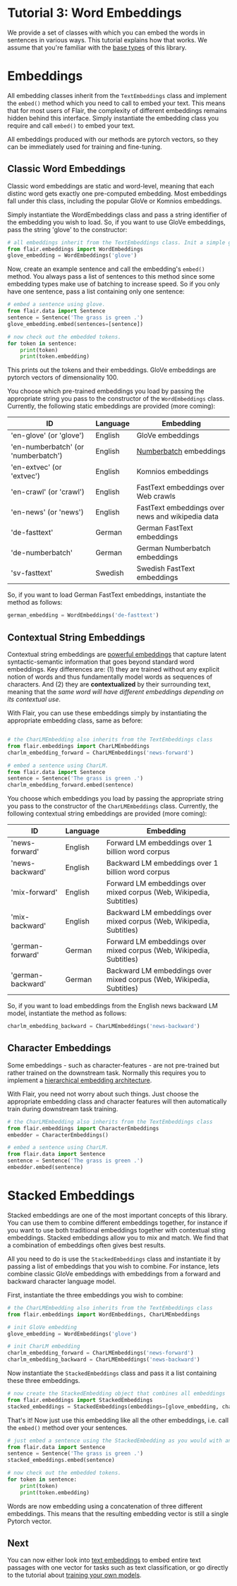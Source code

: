 # Tutorial 3: Word Embeddings

We provide a set of classes with which you can embed the words in sentences in various ways. This tutorial explains
how that works. We assume that you're familiar with the [base types](/resources/docs/TUTORIAL_BASICS.md) of this library.  


# Embeddings

All embedding 
classes inherit from the `TextEmbeddings` class and implement the `embed()` method which you need to call 
to embed your text. This means that for most users of Flair, the complexity of different embeddings remains hidden 
behind this interface. Simply instantiate the embedding class you require and call `embed()` to embed your text.

All embeddings produced with our methods are pytorch vectors, so they can be immediately used for training and 
fine-tuning.

## Classic Word Embeddings

Classic word embeddings are static and word-level, meaning that each distinc word gets exactly one pre-computed 
embedding. Most embeddings fall under this class, including the popular GloVe or Komnios embeddings. 

Simply instantiate the WordEmbeddings class and pass a string identifier of the embedding you wish to load. So, if 
you want to use GloVe embeddings, pass the string 'glove' to the constructor: 

```python
# all embeddings inherit from the TextEmbeddings class. Init a simple glove embedding.
from flair.embeddings import WordEmbeddings
glove_embedding = WordEmbeddings('glove')
```
Now, create an example sentence and call the embedding's `embed()` method. You always pass a list of sentences to 
this method since some embedding types make use of batching to increase speed. So if you only have one sentence, 
pass a list containing only one sentence:

```python
# embed a sentence using glove.
from flair.data import Sentence
sentence = Sentence('The grass is green .')
glove_embedding.embed(sentences=[sentence])

# now check out the embedded tokens.
for token in sentence:
    print(token)
    print(token.embedding)
```

This prints out the tokens and their embeddings. GloVe embeddings are pytorch vectors of dimensionality 100.

You choose which pre-trained embeddings you load by passing the appropriate 
string you pass to the constructor of the `WordEmbeddings` class. Currently, the following static embeddings
are provided (more coming): 
 
| ID | Language | Embedding | 
| ------------- | -------------  | ------------- |
| 'en-glove' (or 'glove') | English | GloVe embeddings |
| 'en-numberbatch' (or 'numberbatch') | English |[Numberbatch](https://github.com/commonsense/conceptnet-numberbatch) embeddings |
| 'en-extvec' (or 'extvec') | English |Komnios embeddings |
| 'en-crawl' (or 'crawl')  | English |FastText embeddings over Web crawls |
| 'en-news' (or 'news')  |English | FastText embeddings over news and wikipedia data |
| 'de-fasttext' | German |German FastText embeddings |
| 'de-numberbatch' |German | German Numberbatch embeddings |
| 'sv-fasttext' |Swedish | Swedish FastText embeddings |

So, if you want to load German FastText embeddings, instantiate the method as follows:

```python
german_embedding = WordEmbeddings('de-fasttext')
```

## Contextual String Embeddings


Contextual string embeddings are [powerful embeddings](https://drive.google.com/file/d/17yVpFA7MmXaQFTe-HDpZuqw9fJlmzg56/view?usp=sharing)
 that capture latent syntactic-semantic information that goes beyond
standard word embeddings. Key differences are: (1) they are trained without any explicit notion of words and
thus fundamentally model words as sequences of characters. And (2) they are **contextualized** by their
surrounding text, meaning that the *same word will have different embeddings depending on its
contextual use*.

With Flair, you can use these embeddings simply by instantiating the appropriate embedding class, same as before:

```python

# the CharLMEmbedding also inherits from the TextEmbeddings class
from flair.embeddings import CharLMEmbeddings
charlm_embedding_forward = CharLMEmbeddings('news-forward')

# embed a sentence using CharLM.
from flair.data import Sentence
sentence = Sentence('The grass is green .')
charlm_embedding_forward.embed(sentence)
```

You choose which embeddings you load by passing the appropriate 
string you pass to the constructor of the `CharLMEmbeddings` class. Currently, the following contextual string
 embeddings
are provided (more coming): 
 
| ID | Language | Embedding | 
| -------------     | ------------- | ------------- |
| 'news-forward'    | English | Forward LM embeddings over 1 billion word corpus |
| 'news-backward'   | English | Backward LM embeddings over 1 billion word corpus |
| 'mix-forward'     | English | Forward LM embeddings over mixed corpus (Web, Wikipedia, Subtitles) |
| 'mix-backward'    | English | Backward LM embeddings over mixed corpus (Web, Wikipedia, Subtitles) |
| 'german-forward'  | German  | Forward LM embeddings over mixed corpus (Web, Wikipedia, Subtitles) |
| 'german-backward' | German  | Backward LM embeddings over mixed corpus (Web, Wikipedia, Subtitles) |

So, if you want to load embeddings from the English news backward LM model, instantiate the method as follows:

```python
charlm_embedding_backward = CharLMEmbeddings('news-backward')
```


## Character Embeddings

Some embeddings - such as character-features - are not pre-trained but rather trained on the downstream task. Normally
this requires you to implement a [hierarchical embedding architecture](http://neuroner.com/NeuroNERengine_with_caption_no_figure.png). 

With Flair, you need not worry about such things. Just choose the appropriate
embedding class and character features will then automatically train during downstream task training. 

```python
# the CharLMEmbedding also inherits from the TextEmbeddings class
from flair.embeddings import CharacterEmbeddings
embedder = CharacterEmbeddings()

# embed a sentence using CharLM.
from flair.data import Sentence
sentence = Sentence('The grass is green .')
embedder.embed(sentence)
```

# Stacked Embeddings

Stacked embeddings are one of the most important concepts of this library. You can use them to combine different embeddings
together, for instance if you want to use both traditional embeddings together with contextual sting embeddings. 
Stacked embeddings allow you to mix and match. We find that a combination of embeddings often gives best results. 

All you need to do is use the `StackedEmbeddings` class and instantiate it by passing a list of embeddings that you wish 
to combine. For instance, lets combine classic GloVe embeddings with embeddings from a forward and backward 
character language model.

First, instantiate the three embeddings you wish to combine: 

```python
# the CharLMEmbedding also inherits from the TextEmbeddings class
from flair.embeddings import WordEmbeddings, CharLMEmbeddings

# init GloVe embedding
glove_embedding = WordEmbeddings('glove')

# init CharLM embedding
charlm_embedding_forward = CharLMEmbeddings('news-forward')
charlm_embedding_backward = CharLMEmbeddings('news-backward')
```

Now instantiate the `StackedEmbeddings` class and pass it a list containing these three embeddings.

```python
# now create the StackedEmbedding object that combines all embeddings
from flair.embeddings import StackedEmbeddings
stacked_embeddings = StackedEmbeddings(embeddings=[glove_embedding, charlm_embedding_forward, charlm_embedding_backward])
```

That's it! Now just use this embedding like all the other embeddings, i.e. call the `embed()` method over your sentences.

```python
# just embed a sentence using the StackedEmbedding as you would with any single embedding.
from flair.data import Sentence
sentence = Sentence('The grass is green .')
stacked_embeddings.embed(sentence)

# now check out the embedded tokens.
for token in sentence:
    print(token)
    print(token.embedding)
```

Words are now embedding using a concatenation of three different embeddings. This means that the resulting embedding
vector is still a single Pytorch vector. 


## Next 

You can now either look into [text embeddings](/resources/docs/TUTORIAL_TEXT_EMBEDDINGS.md) to embed entire text passages
with one vector for tasks such as text classification, or go directly to the tutorial about 
[training your own models](/resources/docs/TUTORIAL_TRAINING_A_MODEL.md). 

